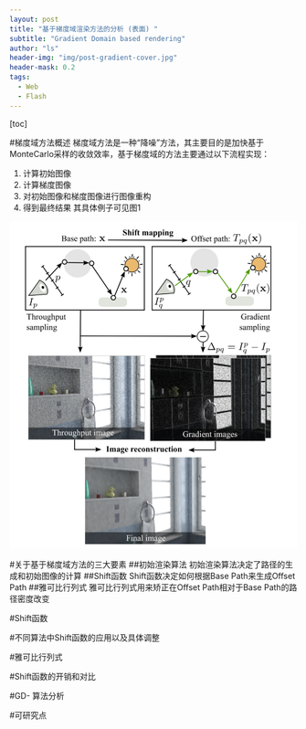 ```yaml
---
layout: post
title: "基于梯度域渲染方法的分析 (表面) "
subtitle: "Gradient Domain based rendering"
author: "ls"
header-img: "img/post-gradient-cover.jpg"
header-mask: 0.2
tags:
  - Web
  - Flash
---
```


[toc]

#梯度域方法概述
梯度域方法是一种“降噪”方法，其主要目的是加快基于MonteCarlo采样的收敛效率，基于梯度域的方法主要通过以下流程实现：
1. 计算初始图像
2. 计算梯度图像
3. 对初始图像和梯度图像进行图像重构
4. 得到最终结果
其具体例子可见图1


![图1](2019-06-17-gradient-domain/1.png)

#关于基于梯度域方法的三大要素
##初始渲染算法
初始渲染算法决定了路径的生成和初始图像的计算
##Shift函数
Shift函数决定如何根据Base Path来生成Offset Path
##雅可比行列式
雅可比行列式用来矫正在Offset Path相对于Base Path的路径密度改变

#Shift函数

#不同算法中Shift函数的应用以及具体调整

#雅可比行列式

#Shift函数的开销和对比


#GD- 算法分析


#可研究点